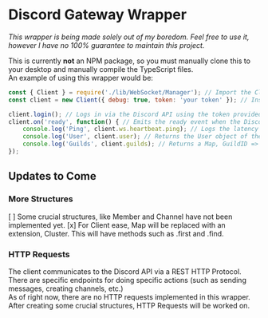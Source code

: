 # Discord Gateway Wrapper

_This wrapper is being made solely out of my boredom. Feel free to use it, however I have no 100% guarantee to maintain this project._


<p>This is currently <b>not</b> an NPM package, so you must manually clone this to your desktop and manually compile the TypeScript files.<br>
    An example of using this wrapper would be:
</p>

```js
const { Client } = require('./lib/WebSocket/Manager'); // Import the Client class, the way you will communicate to the Discord API.
const client = new Client({ debug: true, token: 'your token' }); // Instantiate a new client class, placing the token to your bot/user account. The debug property is for logging lower level functions, such as the raw HTTP and WebSocket requests.

client.login(); // Logs in via the Discord API using the token provided.
client.on('ready', function() { // Emits the ready event when the Discord API gives us information about us, the client.
    console.log('Ping', client.ws.heartbeat.ping); // Logs the latency of the connection between the client and Discord API.
    console.log('User', client.user); // Returns the User object of the client.
    console.log('Guilds', client.guilds); // Returns a Map, GuildID => GuildManager.
});
```

## Updates to Come
### More Structures
[ ] Some crucial structures, like Member and Channel have not been implemented yet.
[x] For Client ease, Map will be replaced with an extension, Cluster. This will have methods such as .first and .find.
### HTTP Requests
<p>The client communicates to the Discord API via a REST HTTP Protocol. There are specific endpoints for doing specific actions (such as sending messages, creating channels, etc.)<br>
As of right now, there are no HTTP requests implemented in this wrapper. After creating some crucial structures, HTTP Requests will be worked on.
</p>